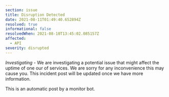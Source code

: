 ```yaml
---
section: issue
title: Disruption Detected
date: 2021-08-11T01:49:40.652894Z
resolved: true
informational: false
resolvedWhen: 2021-08-10T13:45:02.085157Z
affected:
  - API
severity: disrupted
---
```

*Investigating* - We are investigating a potential issue that might affect the uptime of one our of services. We are sorry for any inconvenience this may cause you. This incident post will be updated once we have more information.

This is an automatic post by a monitor bot.
        